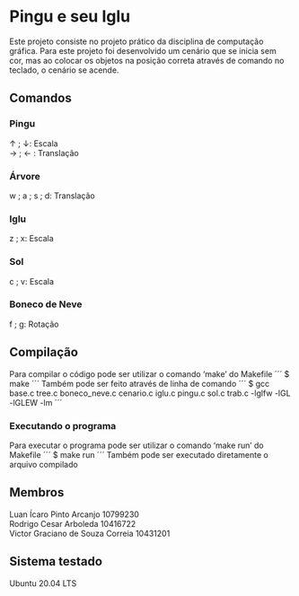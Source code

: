 # Pingu e seu Iglu
Este projeto consiste no projeto prático da disciplina de computação gráfica. Para este projeto foi desenvolvido um cenário que se inicia sem cor, mas ao colocar os objetos na posição correta através de comando no teclado, o cenário se acende.
## Comandos
### Pingu
↑ ; ↓: Escala  
→ ; ← : Translação
### Árvore
w ; a ; s ; d: Translação
### Iglu
z ; x: Escala
### Sol
c ; v: Escala
### Boneco de Neve
f ; g: Rotação
## Compilação
Para compilar o código pode ser utilizar o comando ‘make’ do Makefile
´´´
$ make
´´´
Também pode ser feito através de linha de comando
´´´
$ gcc base.c tree.c boneco_neve.c cenario.c iglu.c pingu.c sol.c trab.c -lglfw -lGL -lGLEW -lm
´´´
### Executando o programa
Para executar o programa pode ser utilizar o comando ‘make run’ do Makefile
´´´
$ make run
´´´
Também pode ser executado diretamente o arquivo compilado
## Membros
Luan Ícaro Pinto Arcanjo 10799230  
Rodrigo Cesar Arboleda 10416722  
Victor Graciano de Souza Correia 10431201
## Sistema testado
Ubuntu 20.04 LTS

